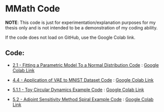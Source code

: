 # MMath Code

**NOTE**: This code is just for experimentation/explanation purposes for my thesis only and is not intended to be a demonstration of my coding ability.

If the code does not load on GitHub, use the Google Colab link.

## Code:

 - [2.1 - Fitting a Parametric Model To a Normal Distribution Code](https://github.com/DarrahK/MMath-Code/blob/main/Gaus_Example.ipynb)
 : [Google Colab Link](https://colab.research.google.com/github/DarrahK/MMath-Code/blob/main/Gaus_Example.ipynb)

- [4.4 - Application of VAE to MNIST Dataset Code](https://github.com/DarrahK/MMath-Code/blob/main/VAE_Applied_To_MNIST_Example.ipynb)
: [Google Colab Link](https://colab.research.google.com/github/DarrahK/MMath-Code/blob/main/VAE_Applied_To_MNIST_Example.ipynb)

 - [5.1.1 - Toy Circular Dynamics Example Code](https://github.com/DarrahK/MMath-Code/blob/main/ODE_Toy_Example.ipynb)
: [Google Colab Link](https://colab.research.google.com/github/DarrahK/MMath-Code/blob/main/ODE_Toy_Example.ipynb)

- [5.2 - Adjoint Sensitivity Method Spiral Example Code](https://github.com/DarrahK/MMath-Code/blob/main/Adjoint_Method_Example.ipynb)
: [Google Colab Link](https://colab.research.google.com/github/DarrahK/MMath-Code/blob/main/Adjoint_Method_Example.ipynb)

